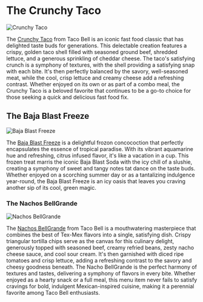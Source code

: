 <html>
  <body>
    <h1> The Crunchy Taco </h1>
    <img src="https://www.taco-bell.ro/wp-content/uploads/crunchy-taco.png" alt="Crunchy Taco">
    <p> The <a href="https://www.tacobell.com/food/tacos/crunchy-taco">Crunchy Taco</a> from Taco Bell is an iconic fast food classic that has delighted taste buds for generations. This delectable creation features a crispy, golden taco shell filled with seasoned ground beef, shredded lettuce, and a generous sprinkling of cheddar cheese. The taco's satisfying crunch is a symphony of textures, with the shell providing a satisfying snap with each bite. It's then perfectly balanced by the savory, well-seasoned meat, while the cool, crisp lettuce and creamy cheese add a refreshing contrast. Whether enjoyed on its own or as part of a combo meal, the Crunchy Taco is a beloved favorite that continues to be a go-to choice for those seeking a quick and delicious fast food fix. </p>
    <h2> The Baja Blast Freeze </h2> 
    <img src="https://hips.hearstapps.com/hmg-prod/images/mountain-dew-baja-blast-colada-freeze-1621520057.jpg" alt="Baja Blast Freeze">
    <p> The <a href="https://www.tacobell.com/food/drinks/mountain-dew-baja-blast-freeze">Baja Blast Freeze</a> is a delightful frozon concocoction that perfectly encapsulates the essence of tropical paradise. With its vibrant aquamarine hue and refreshing, citrus infused flavor, it's like a vacation in a cup. This frozen treat marris the iconic Baja Blast Soda with the icy chill of a slushie, creating a symphony of sweet and tangy notes tat dance on the taste buds. Whether enjoyed on a scorching summer day or as a tantalizing indulgence year-round, the Baja Blast Freeze is an icy oasis that leaves you craving another sip of its cool, green magic. </p>
    <h3> The Nachos BellGrande </h3>
    <img src="https://www.tacobell.com/images/22502_nachos_bellgrande_750x660.jpg" alt="Nachos BellGrande">
    <p> The <a href="https://www.tacobell.com/food/nachos/nachos-bellgrande"> Nachos BellGrande</a> from Taco Bell is a mouthwatering masterpiece that combines the best of Tex-Mex flavors into a single, satisfying dish. Crispy triangular tortilla chips serve as the canvas for this culinary delight, generously topped with seasoned beef, creamy refried beans, zesty nacho cheese sauce, and cool sour cream. It's then garnished with diced ripe tomatoes and crisp lettuce, adding a refreshing contrast to the savory and cheesy goodness beneath. The Nacho BellGrande is the perfect harmony of textures and tastes, delivering a symphony of flavors in every bite. Whether enjoyed as a hearty snack or a full meal, this menu item never fails to satisfy cravings for bold, indulgent Mexican-inspired cuisine, making it a perennial favorite among Taco Bell enthusiasts.</p>
    </body>
</html>

